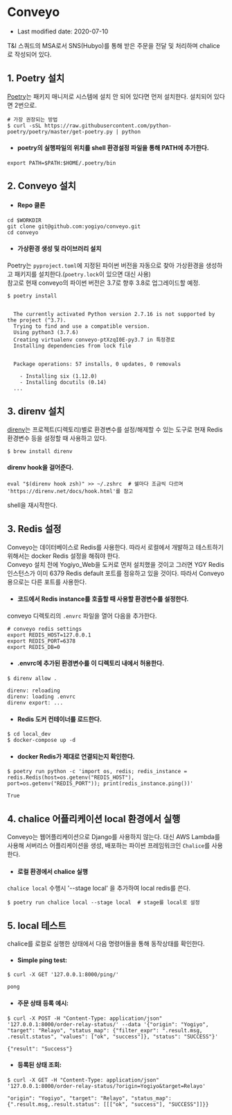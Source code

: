 # Conveyo

* Last modified date: 2020-07-10

T&I 스쿼드의 MSA로서 SNS(Hubyo)를 통해 받은 주문을 전달 및 처리하며 chalice로 작성되어 있다.


## 1. Poetry 설치

[Poetry](https://python-poetry.org/)는 패키지 매니저로 시스템에 설치 안 되어 있다면 먼저 설치한다. 설치되어 있다면 2번으로.

```shell
# 가장 권장되는 방법
$ curl -sSL https://raw.githubusercontent.com/python-poetry/poetry/master/get-poetry.py | python
```

* #### poetry의 실행파일의 위치를 shell 환경설정 파일을 통해 PATH에 추가한다.

```shell
export PATH=$PATH:$HOME/.poetry/bin
```


## 2. Conveyo 설치

* #### Repo 클론

```shell
cd $WORKDIR
git clone git@github.com:yogiyo/conveyo.git
cd conveyo
```

* #### 가상환경 생성 및 라이브러리 설치

Poetry는 `pyproject.toml`에 지정된 파이썬 버전을 자동으로 찾아 가상환경을 생성하고 패키지를 설치한다.(`poetry.lock`이 있으면 대신 사용)  
참고로 현재 conveyo의 파이썬 버전은 3.7로 향후 3.8로 업그레이드할 예정.  

```shell
$ poetry install


  The currently activated Python version 2.7.16 is not supported by the project (^3.7).
  Trying to find and use a compatible version.
  Using python3 (3.7.6)
  Creating virtualenv conveyo-ptXzqI0E-py3.7 in 특정경로
  Installing dependencies from lock file


  Package operations: 57 installs, 0 updates, 0 removals

    - Installing six (1.12.0)
    - Installing docutils (0.14)
  ...
```

## 3. direnv 설치

[direnv](https://direnv.net/)는 프로젝트(디렉토리)별로 환경변수를 설정/해제할 수 있는 도구로 현재 Redis 환경변수 등을 설정할 때 사용하고 있다.

```shell
$ brew install direnv
```

#### direnv hook을 걸어준다. 

```shell
eval "$(direnv hook zsh)" >> ~/.zshrc  # 쉘마다 조금씩 다르며 'https://direnv.net/docs/hook.html'를 참고
```

shell을 재시작한다.


## 3. Redis 설정

Conveyo는 데이터베이스로 Redis를 사용한다. 따라서 로컬에서 개발하고 테스트하기 위해서는 docker Redis 설정을 해줘야 한다.  
Conveyo 설치 전에 Yogiyo\_Web을 도커로 먼저 설치했을 것이고 그러면 YGY Redis 인스턴스가 이미 6379 Redis default 포트를 점유하고 있을 것이다. 따라서 Conveyo 용으로는 다른 포트를 사용한다.

* #### 코드에서 Redis instance를 호출할 때 사용할 환경변수를 설정한다.

conveyo 디렉토리의 `.envrc` 파일을 열어 다음을 추가한다.

```shell
# conveyo redis settings
export REDIS_HOST=127.0.0.1
export REDIS_PORT=6378
export REDIS_DB=0
```

* #### .envrc에 추가된 환경변수를 이 디렉토리 내에서 허용한다.

```shell
$ direnv allow .

direnv: reloading
direnv: loading .envrc
direnv export: ...
```

* #### Redis 도커 컨테이너를 로드한다.

```shell
$ cd local_dev
$ docker-compose up -d
```

* #### docker Redis가 제대로 연결되는지 확인한다.

```shell script
$ poetry run python -c 'import os, redis; redis_instance = redis.Redis(host=os.getenv("REDIS_HOST"), port=os.getenv("REDIS_PORT")); print(redis_instance.ping())'

True
```


## 4. chalice 어플리케이션 local 환경에서 실행

Conveyo는 웹어플리케이션으로 Django를 사용하지 않는다. 대신 AWS Lambda를 사용해 서버리스 어플리케이션을 생성, 배포하는 파이썬 프레임워크인 `Chalice`를 사용한다.

* #### 로컬 환경에서 chalice 실행

`chalice local` 수행시 '--stage local' 을 추가하여 local redis를 쓴다.

```shell
$ poetry run chalice local --stage local  # stage를 local로 설정
```


## 5. local 테스트

chalice를 로컬로 실행한 상태에서 다음 명령어들을 통해 동작상태를 확인한다.

* #### Simple ping test:

```shell script
$ curl -X GET '127.0.0.1:8000/ping/'

pong
```

* #### 주문 상태 등록 예시:

```shell
$ curl -X POST -H "Content-Type: application/json" '127.0.0.1:8000/order-relay-status/' --data '{"origin": "Yogiyo", "target": "Relayo", "status_map": {"filter_expr": ".result.msg, .result.status", "values": ["ok", "success"]}, "status": "SUCCESS"}'

{"result": "Success"}
```

* #### 등록된 상태 조회:

```shell script
$ curl -X GET -H "Content-Type: application/json" '127.0.0.1:8000/order-relay-status/?origin=Yogiyo&target=Relayo'

"origin": "Yogiyo", "target": "Relayo", "status_map": {".result.msg,.result.status": [[["ok", "success"], "SUCCESS"]]}}
```
